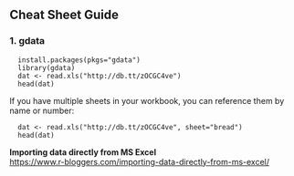 ## Cheat Sheet Guide
### 1. gdata  
```
  install.packages(pkgs="gdata")
  library(gdata)
  dat <- read.xls("http://db.tt/zOCGC4ve")
  head(dat)
```
  If you have multiple sheets in your workbook, you can reference them by name or number:
```
  dat <- read.xls("http://db.tt/zOCGC4ve", sheet="bread")
  head(dat)
  ```
  
 **Importing data directly from MS Excel**
<br> https://www.r-bloggers.com/importing-data-directly-from-ms-excel/

